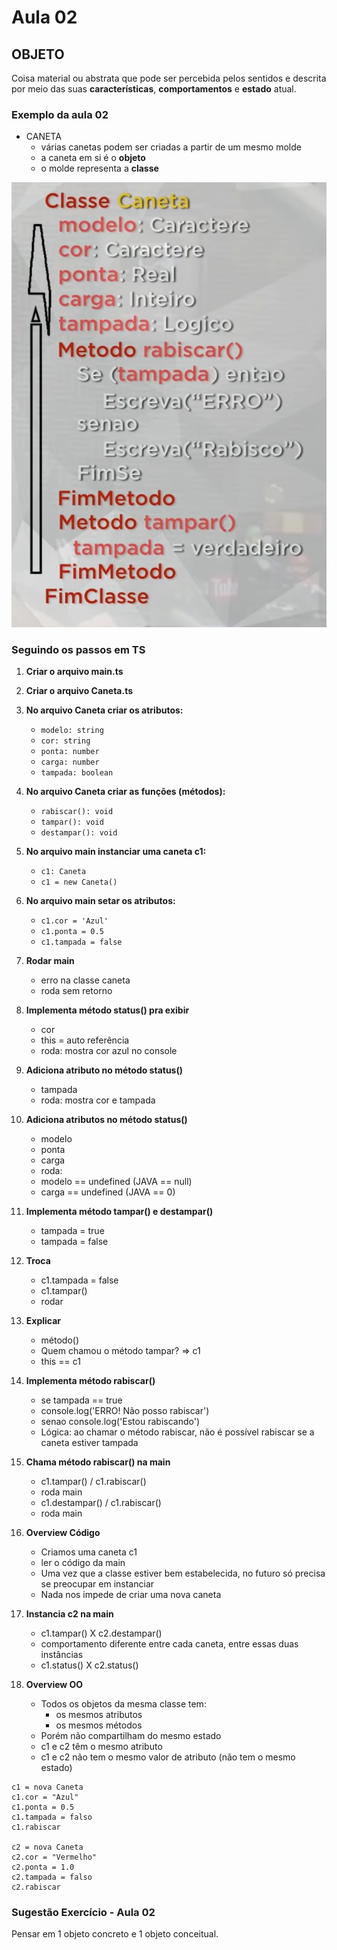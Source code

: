 # Aula 02

## OBJETO

Coisa material ou abstrata que pode ser percebida pelos sentidos e descrita por meio das suas **características**, **comportamentos** e **estado** atual.

### Exemplo da aula 02

- CANETA
    - várias canetas podem ser criadas a partir de um mesmo molde
    - a caneta em si é o **objeto**
    - o molde representa a **classe**

![Classe Caneta em Portugol](./img/ClasseCaneta.png?raw=true "Classe Caneta")

### Seguindo os passos em TS

1. **Criar o arquivo main.ts**

2. **Criar o arquivo Caneta.ts**

3. **No arquivo Caneta criar os atributos:**
    - `modelo: string`
    - `cor: string`
    - `ponta: number`
    - `carga: number`
    - `tampada: boolean`

4. **No arquivo Caneta criar as funções (métodos):**
    - `rabiscar(): void`
    - `tampar(): void`
    - `destampar(): void`

5. **No arquivo main instanciar uma caneta c1:**
    - `c1: Caneta`
    - `c1 = new Caneta()`

6. **No arquivo main setar os atributos:**
    - `c1.cor = 'Azul'`
    - `c1.ponta = 0.5`
    - `c1.tampada = false`

7. **Rodar main**
    - erro na classe caneta
    - roda sem retorno

8. **Implementa método status() pra exibir**
    - cor
    - this = auto referência
    - roda: mostra cor azul no console

9. **Adiciona atributo no método status()**
    - tampada
    - roda: mostra cor e tampada

10. **Adiciona atributos no método status()**
    - modelo
    - ponta
    - carga
    - roda:
    - modelo == undefined (JAVA == null)
    - carga == undefined (JAVA == 0)

11. **Implementa método tampar() e destampar()**
    - tampada = true
    - tampada = false

12. **Troca**
    - c1.tampada = false
    - c1.tampar()
    - rodar

13. **Explicar**
    - método()
    - Quem chamou o método tampar? => c1
    - this == c1

14. **Implementa método rabiscar()**
    - se tampada == true
    - console.log('ERRO! Não posso rabiscar')
    - senao console.log('Estou rabiscando')
    - Lógica: ao chamar o método rabiscar, não é possível rabiscar se a caneta estiver tampada

15. **Chama método rabiscar() na main**
    - c1.tampar() / c1.rabiscar()
    - roda main
    - c1.destampar() / c1.rabiscar()
    - roda main

16. **Overview Código**
    - Criamos uma caneta c1
    - ler o código da main
    - Uma vez que a classe estiver bem estabelecida, no futuro só precisa se preocupar em instanciar
    - Nada nos impede de criar uma nova caneta

17. **Instancia c2 na main**
    - c1.tampar() X c2.destampar()
    - comportamento diferente entre cada caneta, entre essas duas instâncias
    - c1.status() X c2.status()

18. **Overview OO**
    - Todos os objetos da mesma classe tem:
        - os mesmos atributos
        - os mesmos métodos
    - Porém não compartilham do mesmo estado
    - c1 e c2 têm o mesmo atributo
    - c1 e c2 não tem o mesmo valor de atributo (não tem o mesmo estado)

```
c1 = nova Caneta
c1.cor = "Azul"
c1.ponta = 0.5
c1.tampada = falso
c1.rabiscar

c2 = nova Caneta
c2.cor = "Vermelho"
c2.ponta = 1.0
c2.tampada = falso
c2.rabiscar
```

### Sugestão Exercício - Aula 02

Pensar em 1 objeto concreto e 1 objeto conceitual.
